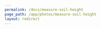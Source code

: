 ```yaml
---
permalink: /docs/measure-soil-height
page_path: /app/photos/measure-soil-height
layout: redirect
---
```

